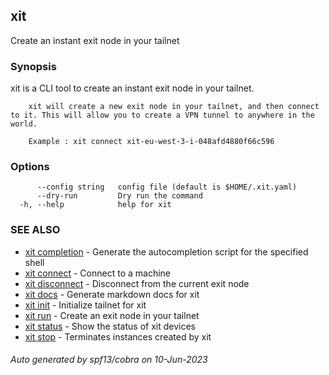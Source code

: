 ## xit

Create an instant exit node in your tailnet

### Synopsis

xit is a CLI tool to create an instant exit node in your tailnet.
		
		xit will create a new exit node in your tailnet, and then connect to it. This will allow you to create a VPN tunnel to anywhere in the world.
		
		Example : xit connect xit-eu-west-3-i-048afd4880f66c596

### Options

```
      --config string   config file (default is $HOME/.xit.yaml)
      --dry-run         Dry run the command
  -h, --help            help for xit
```

### SEE ALSO

* [xit completion](xit_completion.md)	 - Generate the autocompletion script for the specified shell
* [xit connect](xit_connect.md)	 - Connect to a machine
* [xit disconnect](xit_disconnect.md)	 - Disconnect from the current exit node
* [xit docs](xit_docs.md)	 - Generate markdown docs for xit
* [xit init](xit_init.md)	 - Initialize tailnet for xit
* [xit run](xit_run.md)	 - Create an exit node in your tailnet
* [xit status](xit_status.md)	 - Show the status of xit devices
* [xit stop](xit_stop.md)	 - Terminates instances created by xit

###### Auto generated by spf13/cobra on 10-Jun-2023

